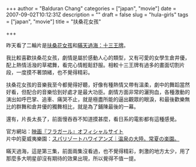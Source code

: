 +++
author = "Balduran Chang"
categories = ["japan", "movie"]
date = 2007-09-02T10:12:31Z
description = ""
draft = false
slug = "hula-girls"
tags = ["japan", "movie"]
title = "扶桑花女孩"

+++


昨天看了二輪片是[扶桑花女孩](http://movie.atmovies.com.tw/movie/film.asp?action=now2&film_ID=fhjp50768116 "扶桑花女孩 Hula Girls")和[瞞天過海：十三王牌](http://movie.atmovies.com.tw/movie/film.asp?action=now2&film_ID=foen50496806 "瞞天過海：十三王牌 Ocean's Thirteen")。

我比較喜歡扶桑花女孩，劇情是屬於感動人心的類型，又有可愛的女學生倉井優，配上熱情活潑的草裙舞，看完心情輕鬆舒服。相較十三王牌有過多的畫面切割片段，一度摸不著頭緒，也不覺得精彩。

扶桑花女孩的音樂我至今都覺得好聽，好像有種熱情又帶有溫柔，劇中的舞蹈當然好看，但配合的音樂恰到好處才是最大功臣。劇情方面非常的灑狗血，各種激動的演出如呼巴掌、追車、痛哭不止，就是極盡所能的逼出觀眾的眼淚，和最後歡樂無比的群舞和倉井優的獨舞相比，就是為了鋪陳最後的一幕。

還有，片長太長了，前面慢吞吞不知道摸甚麼，看日系的電影都有這種感覺。

官方網站：[映画『フラガール』オフィシャルサイト](http://www.hula-girl.jp/index2.html "映画『フラガール』オフィシャルサイト")  
 片中的夏威夷樂園：[スパリゾートハワイアンズ｜温泉の大陸。常夏の楽園。](http://www.hawaiians.co.jp/ "スパリゾートハワイアンズ｜温泉の大陸。常夏の楽園。")

瞞天過海，這是第三集，前面兩集沒看過，也不覺得精彩，刺激的地方太少，用了那麼多大明星卻沒有期待的效果出現，所以覺得不值一提。

